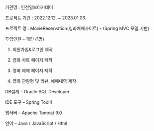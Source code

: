 기관명 : 인천일보아카데미 

프로젝트 기간 : 2022.12.12. ~ 2023.01.06.

프로젝트 명 : MovieReservation(영화예매사이트) - (Spring MVC 모델 기반)

투입인원 – 개인 (1명)


1. 회원가입&로그인 제작

2. 영화 차트 페이지 제작

3. 영화 예매 페이지 제작

4. 영화 관람평 및 리뷰, 예매내역 제작


DB설계 – Oracle SQL Developer

IDE 도구 – Spring Tool4

웹서버 – Apache Tomcat 9.0

언어 – Java / JavaScript / Html
